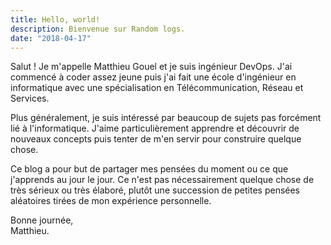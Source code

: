 ```yaml
---
title: Hello, world!
description: Bienvenue sur Random logs.
date: "2018-04-17"
---
```


Salut ! Je m'appelle Matthieu Gouel et je suis ingénieur DevOps. J'ai commencé à coder assez jeune puis j'ai fait une école d'ingénieur en informatique avec une spécialisation en Télécommunication, Réseau et Services.

<!--more-->

Plus généralement, je suis intéressé par beaucoup de sujets pas forcément lié à l'informatique. J'aime particulièrement apprendre et découvrir de nouveaux concepts puis tenter de m'en servir pour construire quelque chose.

Ce blog a pour but de partager mes pensées du moment ou ce que j'apprends au jour le jour. Ce n'est pas nécessairement quelque chose de très sérieux ou très élaboré, plutôt une succession de petites pensées aléatoires tirées de mon expérience personnelle.

Bonne journée,  
Matthieu.
